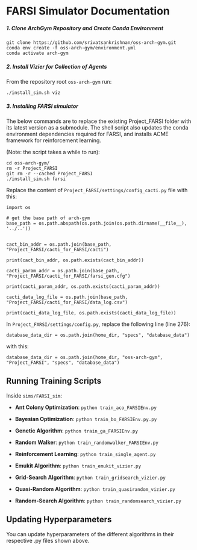 # FARSI Simulator Documentation

##### 1. Clone ArchGym Repository and Create Conda Environment
```
git clone https://github.com/srivatsankrishnan/oss-arch-gym.git
conda env create -f oss-arch-gym/environment.yml
conda activate arch-gym
```

##### 2. Install Vizier for Collection of Agents
From the repository root `oss-arch-gym` run:
```
./install_sim.sh viz
```

##### 3. Installing FARSI simulator
The below commands are to replace the existing Project_FARSI folder with its latest version as a submodule. The shell script also updates the conda environment dependencies required for FARSI, and installs ACME framework for reinforcement learning.

(Note: the script takes a while to run): 
```
cd oss-arch-gym/
rm -r Project_FARSI
git rm -r --cached Project_FARSI
./install_sim.sh farsi
```

Replace the content of `Project_FARSI/settings/config_cacti.py` file with this:

```
import os

# get the base path of arch-gym
base_path = os.path.abspath(os.path.join(os.path.dirname(__file__), '../..'))


cact_bin_addr = os.path.join(base_path, "Project_FARSI/cacti_for_FARSI/cacti")

print(cact_bin_addr, os.path.exists(cact_bin_addr))

cacti_param_addr = os.path.join(base_path, "Project_FARSI/cacti_for_FARSI/farsi_gen.cfg")

print(cacti_param_addr, os.path.exists(cacti_param_addr))

cacti_data_log_file = os.path.join(base_path, "Project_FARSI/cacti_for_FARSI/data_log.csv")

print(cacti_data_log_file, os.path.exists(cacti_data_log_file))

```

In `Project_FARSI/settings/config.py`, replace the following line (line 276):
```
database_data_dir = os.path.join(home_dir, "specs", "database_data")
```
with this:
```
database_data_dir = os.path.join(home_dir, "oss-arch-gym", "Project_FARSI", "specs", "database_data")
```


## Running Training Scripts

Inside ```sims/FARSI_sim```:

* **Ant Colony Optimization**: ```python train_aco_FARSIEnv.py```

* **Bayesian Optimization**: ```python train_bo_FARSIEnv.py.py```

* **Genetic Algorithm**: ```python train_ga_FARSIEnv.py```

* **Random Walker**: ```python train_randomwalker_FARSIEnv.py```

* **Reinforcement Learning**: ```python train_single_agent.py```
  
* **Emukit Algorithm**: ```python train_emukit_vizier.py```
  
* **Grid-Search Algorithm**: ```python train_gridsearch_vizier.py```

* **Quasi-Random Algorithm**: ```python train_quasirandom_vizier.py```

* **Random-Search Algorithm**: ```python train_randomsearch_vizier.py```


## Updating Hyperparameters
You can update hyperparameters of the different algorithms in their respective .py files shown above.
